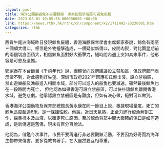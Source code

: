 ```yaml
---
layout: post
title: 海洋公園籲避免不必要觀鯨　專家指設禁船區可避免悲劇
date: 2023-08-01 10:05:58.000000000 +08:00
link: https://news.rthk.hk/rthk/ch/component/k2/1711492-20230801.htm
categories: rthk
---
```


西貢牛尾洲海域昨日發現鯨魚屍體，香港海豚保育學會主席鄭家泰說，鯨魚有兩至三個頗大傷口，相信是外物撞擊造成，一個疑似新傷口，皮開肉裂，對比兩星期前的兩個切痕面積大，相信鯨魚面對好大衝擊力，短時間內遇上突如其來事件，他形容是可悲及遺憾。

鄭家泰在本台節目《千禧年代》說，團體曾向政府建議設立禁船區，但政府部門表示做不到，對此感到好失望。深圳市政府2021年因應布氏鯨出沒，設立禁船區，禁止遊樂船及漁船進入相關水域，部分可以進入的船隻也要減速，雖然最後鯨魚也在一段時間內死亡， 但他認為如果香港可設立禁船區，可以快些讓鯨魚離開香港水域，避免悲劇。他承認設立禁船區是有難度，但如有決心做，絕對可以做到。

香港海洋公園動物及保育部總館長黃永康在同一節目上說，根據現場量度，死亡的鯨魚長度超過8米，是一條雄性鯨。他說，近日天氣熱，正全力進行鯨魚解剖工作，採集樣本及血液，以確定死亡原因。至於鯨魚背部中間大面積的傷口是如何造成，是新傷還是舊傷，現未有百分百說法。

他認為，借鑑今次事件，市民不要再進行非必要觀鯨活動，不要因為好奇而為海洋生物帶來傷害，要多從教育著手，在大自然要互相尊重。
